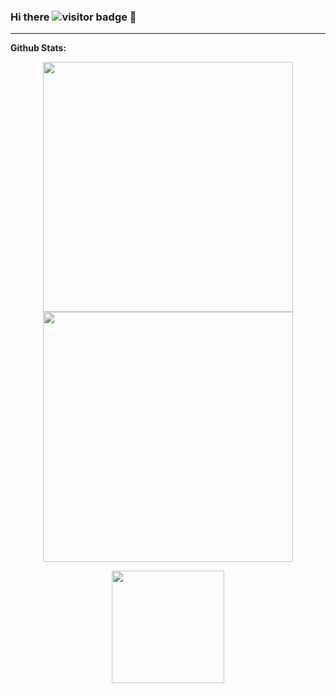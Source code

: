 ### Hi there ![visitor badge](https://visitor-badge.glitch.me/badge?page_id=Chinmay1292.visitor-badge) 👋 

<hr>
<div><b>Github Stats:</b></div>

<p align="center">
  
  <img width="400px" src="http://github-readme-streak-stats.herokuapp.com?user=Chinmay1292&theme=tokyonight_duo&hide_border=true&date_format=M%20j%5B%2C%20Y%5D&theme=algolia" />
  
  <img width="400px" src="https://github-readme-stats.vercel.app/api?username=Chinmay1292&theme=algolia" />
  
</p>

<div align="center">
  <img height="180em" src="https://github-readme-stats.vercel.app/api/top-langs/?username=Chinmay1292&layout=compact&hide_border=true&theme=algolia"/>
 </div>
